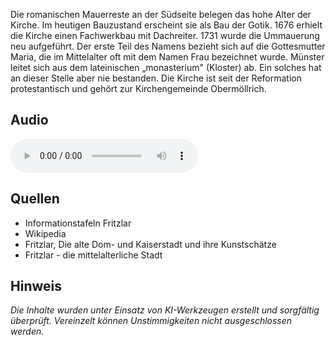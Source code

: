 Die romanischen Mauerreste an der Südseite belegen das hohe Alter der Kirche. Im heutigen Bauzustand erscheint sie als Bau der Gotik.
1676 erhielt die Kirche einen Fachwerkbau mit Dachreiter. 1731 wurde die Ummauerung neu aufgeführt.
Der erste Teil des Namens bezieht sich auf die Gottesmutter Maria, die im Mittelalter oft mit dem Namen Frau bezeichnet wurde.
Münster leitet sich aus dem lateinischen „monasterium" (Kloster) ab. Ein solches hat an dieser Stelle aber nie bestanden.
Die Kirche ist seit der Reformation protestantisch und gehört zur Kirchengemeinde Obermöllrich.

## Audio

<audio controls class="full-width-audio">
  <source src="locales/fritzlar/de/p28.mp3" type="audio/mpeg">
  Dein Browser unterstützt kein Audioelement.
</audio>

## Quellen

- Informationstafeln Fritzlar
- Wikipedia
- Fritzlar, Die alte Dom- und Kaiserstadt und ihre Kunstschätze
- Fritzlar - die mittelalterliche Stadt

## Hinweis

_Die Inhalte wurden unter Einsatz von KI-Werkzeugen erstellt und sorgfältig überprüft. Vereinzelt können Unstimmigkeiten nicht ausgeschlossen werden._
